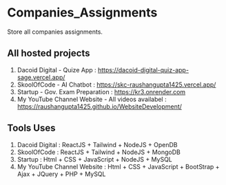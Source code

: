 # Companies_Assignments
Store all companies assignments.

## All hosted projects

1. Dacoid Digital - Quize App : https://dacoid-digital-quiz-app-sage.vercel.app/
2. SkoolOfCode - AI Chatbot : https://skc-raushangupta1425.vercel.app/
3. Startup - Gov. Exam Preparation : https://kr3.onrender.com
4. My YouTube Channel Website - All videos availabel : https://raushangupta1425.github.io/WebsiteDevelopment/


## Tools Uses
1. Dacoid Digital : ReactJS + Tailwind + NodeJS + OpenDB
2. SkoolOfCode : ReactJS + Tailwind + NodeJS + MongoDB
3. Startup : Html + CSS + JavaScript + NodeJS + MySQL
4. My YouTube Channel Website : Html + CSS + JavaScript + BootStrap + Ajax + JQuery + PHP + MySQL
